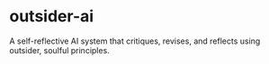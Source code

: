 # outsider-ai
A self-reflective AI system that critiques, revises, and reflects using outsider, soulful principles.

